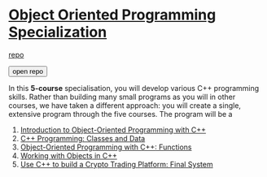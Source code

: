 # [Object Oriented Programming Specialization](https://www.coursera.org/specializations/object-oriented-programming-s12n)

[repo](https://github.com/Namean/object-oriented-programming-specialization)

<button src="https://github.com/Namean/object-oriented-programming-specialization">open repo</button>

In this **5-course** specialisation, you will develop various C++ programming skills. Rather than building many small programs as you will in other courses, we have taken a different approach: you will create a single, extensive program through the five courses. The program will be a

1. [Introduction to Object-Oriented Programming with C++](https://www.coursera.org/learn/cplusplus-crypto-i?specialization=object-oriented-programming-s12n)
2. [C++ Programming: Classes and Data](https://www.coursera.org/learn/cplusplus-crypto-ii?specialization=object-oriented-programming-s12n)
3. [Object-Oriented Programming with C++: Functions](https://www.coursera.org/learn/cplusplus-crypto-iii?specialization=object-oriented-programming-s12n)
4. [Working with Objects in C++](https://www.coursera.org/learn/cplusplus-crypto-iv?specialization=object-oriented-programming-s12n)
5. [Use C++ to build a Crypto Trading Platform: Final System](https://www.coursera.org/learn/cplusplus-crypto-v?specialization=object-oriented-programming-s12n)
